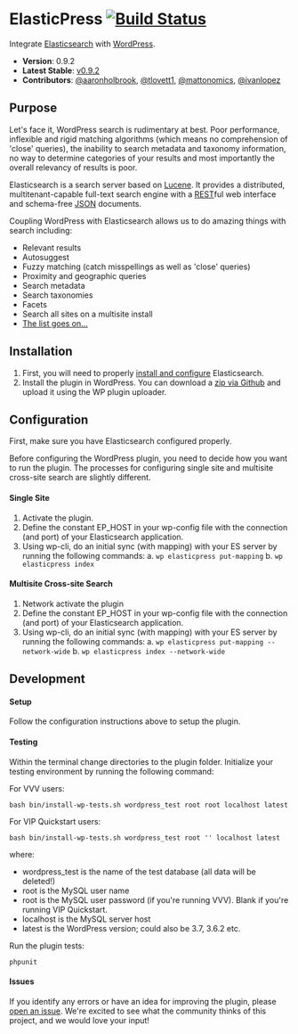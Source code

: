 ElasticPress [![Build Status](https://travis-ci.org/10up/ElasticPress.svg?branch=master)](https://travis-ci.org/10up/ElasticPress)
=============

Integrate [Elasticsearch](http://www.elasticsearch.org/) with [WordPress](http://wordpress.org/).

* **Version**: 0.9.2
* **Latest Stable**: [v0.9.2](https://github.com/10up/ElasticPress/releases/tag/0.9.2)
* **Contributors**: [@aaronholbrook](https://github.com/AaronHolbrook), [@tlovett1](https://github.com/tlovett1), [@mattonomics](https://github.com/mattonomics), [@ivanlopez](https://github.com/ivanlopez)

## Purpose

Let's face it, WordPress search is rudimentary at best. Poor performance, inflexible and rigid matching algorithms (which means no comprehension of 'close' queries), the inability to search metadata and taxonomy information, no way to determine categories of your results and most importantly the overall relevancy of results is poor.

Elasticsearch is a search server based on [Lucene](http://lucene.apache.org/). It provides a distributed, multitenant-capable full-text search engine with a [REST](http://en.wikipedia.org/wiki/Representational_state_transfer)ful web interface and schema-free [JSON](http://json.org/) documents.

Coupling WordPress with Elasticsearch allows us to do amazing things with search including:

* Relevant results
* Autosuggest
* Fuzzy matching (catch misspellings as well as 'close' queries)
* Proximity and geographic queries
* Search metadata
* Search taxonomies
* Facets
* Search all sites on a multisite install
* [The list goes on...](http://www.elasticsearch.org/guide/en/elasticsearch/reference/current/search.html)

## Installation

1. First, you will need to properly [install and configure](http://www.elasticsearch.org/guide/en/elasticsearch/guide/current/_installing_elasticsearch.html) Elasticsearch.
2. Install the plugin in WordPress. You can download a [zip via Github](https://github.com/10up/ElasticPress/archive/master.zip) and upload it using the WP plugin uploader.

## Configuration

First, make sure you have Elasticsearch configured properly.

Before configuring the WordPress plugin, you need to decide how you want to run the plugin. The processes for
configuring single site and multisite cross-site search are slightly different.

#### Single Site
1. Activate the plugin.
2. Define the constant EP_HOST in your wp-config file with the connection (and port) of your Elasticsearch application.
3. Using wp-cli, do an initial sync (with mapping) with your ES server by running the following commands:
	a. `wp elasticpress put-mapping`
	b. `wp elasticpress index`

#### Multisite Cross-site Search
1. Network activate the plugin
2. Define the constant EP_HOST in your wp-config file with the connection (and port) of your Elasticsearch application.
3. Using wp-cli, do an initial sync (with mapping) with your ES server by running the following commands:
	a. `wp elasticpress put-mapping --network-wide`
	b. `wp elasticpress index --network-wide`

## Development

#### Setup
Follow the configuration instructions above to setup the plugin.

#### Testing
Within the terminal change directories to the plugin folder. Initialize your testing environment by running the
following command:

For VVV users:
```
bash bin/install-wp-tests.sh wordpress_test root root localhost latest
```

For VIP Quickstart users:
```
bash bin/install-wp-tests.sh wordpress_test root '' localhost latest
```

where:

* wordpress_test is the name of the test database (all data will be deleted!)
* root is the MySQL user name
* root is the MySQL user password (if you're running VVV). Blank if you're running VIP Quickstart.
* localhost is the MySQL server host
* latest is the WordPress version; could also be 3.7, 3.6.2 etc.

Run the plugin tests:
```
phpunit
```

#### Issues
If you identify any errors or have an idea for improving the plugin, please [open an issue](https://github.com/10up/ElasticPress/issues?state=open). We're excited to see what the community thinks of this project, and we would love your input!
